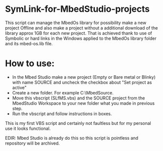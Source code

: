 # SymLink-for-MbedStudio-projects
This script can manage the MbedOs library for possibility make a new project Offline and also make a project without a additional download of the library approx 1GB for each new project. That is achieved thank to use of Symbolic or hard links in the Windows applied to the MbedOs library folder and its mbed-os.lib file.

# How to use:
* In the Mbed Studio make a new project (Empty or Bare metal or Blinky) with name SOURCE and uncheck the checkbox about "Set project as active"
* Create a new folder. For example C:\MbedSource.
* Move this vbscript (SLfMS.vbs) and the SOURCE project from the MbedStudio Workspace to your new folder what you made in previous step.
* Run the vbscript and follow instructions in boxes.

This is my first VBS script and certainly not faultless but for my personal use it looks functional.

EDIR: Mbed Studio is already do this so this script is pointless and repository will be archived.
